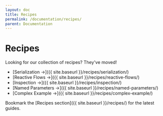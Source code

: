 ```yaml
---
layout: doc
title: Recipes
permalink: /documentation/recipes/
parent: Documentation
---
```


# Recipes

Looking for our collection of recipes? They've moved!

- [Serialization →]({{ site.baseurl }}/recipes/serialization/)
- [Reactive Flows →]({{ site.baseurl }}/recipes/reactive-flows/)
- [Inspection →]({{ site.baseurl }}/recipes/inspection/)
- [Named Parameters →]({{ site.baseurl }}/recipes/named-parameters/)
- [Complex Example →]({{ site.baseurl }}/recipes/complex-example/)

Bookmark the [Recipes section]({{ site.baseurl }}/recipes/) for the latest guides.
